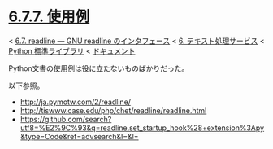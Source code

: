 # [6.7.7. 使用例](https://docs.python.jp/3/library/readline.html#example)

< [6.7. readline — GNU readline のインタフェース](https://docs.python.jp/3/library/readline.html) < [6. テキスト処理サービス](https://docs.python.jp/3/library/text.html#text-processing-services) < [Python 標準ライブラリ](https://docs.python.jp/3/library/index.html#the-python-standard-library) < [ドキュメント](https://docs.python.jp/3/index.html)

Python文書の使用例は役に立たないものばかりだった。

以下参照。

* http://ja.pymotw.com/2/readline/
* http://tiswww.case.edu/php/chet/readline/readline.html
* https://github.com/search?utf8=%E2%9C%93&q=readline.set_startup_hook%28+extension%3Apy&type=Code&ref=advsearch&l=&l=

